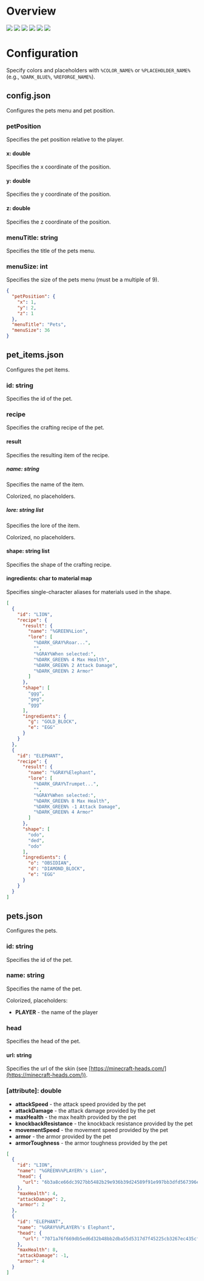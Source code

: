 # Overview

[![](images/spigotmc_button.png)](https://www.spigotmc.org/resources/pets.106830/)
[![](images/github_button.png)](https://github.com/Aregcraft/pets)
![](images/banner_1.png)
![](images/banner_2.png)
![](images/banner_3.png)
![](images/banner_4.png)

# Configuration

Specify colors and placeholders with `%COLOR_NAME%` or `%PLACEHOLDER_NAME%` (e.g., `%DARK_BLUE%`, `%REFORGE_NAME%`).

## config.json

Configures the pets menu and pet position.

### petPosition

Specifies the pet position relative to the player.

#### x: double

Specifies the x coordinate of the position.

#### y: double

Specifies the y coordinate of the position.

#### z: double

Specifies the z coordinate of the position.

### menuTitle: string

Specifies the title of the pets menu.

### menuSize: int

Specifies the size of the pets menu (must be a multiple of 9).

```json
{
  "petPosition": {
    "x": 1,
    "y": 2,
    "z": 1
  },
  "menuTitle": "Pets",
  "menuSize": 36
}
```

## pet_items.json

Configures the pet items.

### id: string

Specifies the id of the pet.

### recipe

Specifies the crafting recipe of the pet.

#### result

Specifies the resulting item of the recipe.

##### name: string

Specifies the name of the item.

Colorized, no placeholders.

##### lore: string list

Specifies the lore of the item.

Colorized, no placeholders.

#### shape: string list

Specifies the shape of the crafting recipe.

#### ingredients: char to material map

Specifies single-character aliases for materials used in the shape.

```json
[
  {
    "id": "LION",
    "recipe": {
      "result": {
        "name": "%GREEN%Lion",
        "lore": [
          "%DARK_GRAY%Roar...",
          "",
          "%GRAY%When selected:",
          "%DARK_GREEN% 4 Max Health",
          "%DARK_GREEN% 2 Attack Damage",
          "%DARK_GREEN% 2 Armor"
        ]
      },
      "shape": [
        "ggg",
        "geg",
        "ggg"
      ],
      "ingredients": {
        "g": "GOLD_BLOCK",
        "e": "EGG"
      }
    }
  },
  {
    "id": "ELEPHANT",
    "recipe": {
      "result": {
        "name": "%GRAY%Elephant",
        "lore": [
          "%DARK_GRAY%Trumpet...",
          "",
          "%GRAY%When selected:",
          "%DARK_GREEN% 8 Max Health",
          "%DARK_GREEN% -1 Attack Damage",
          "%DARK_GREEN% 4 Armor"
        ]
      },
      "shape": [
        "odo",
        "ded",
        "odo"
      ],
      "ingredients": {
        "o": "OBSIDIAN",
        "d": "DIAMOND_BLOCK",
        "e": "EGG"
      }
    }
  }
]
```

## pets.json

Configures the pets.

### id: string

Specifies the id of the pet.

### name: string

Specifies the name of the pet.

Colorized, placeholders:
- **PLAYER** - the name of the player

### head

Specifies the head of the pet.

#### url: string

Specifies the url of the skin (see [https://minecraft-heads.com/](https://minecraft-heads.com/)).

### [attribute]: double

- **attackSpeed** - the attack speed provided by the pet
- **attackDamage** - the attack damage provided by the pet
- **maxHealth** - the max health provided by the pet
- **knockbackResistance** - the knockback resistance provided by the pet
- **movementSpeed** - the movement speed provided by the pet
- **armor** - the armor provided by the pet
- **armorToughness** - the armor toughness provided by the pet

```json
[
  {
    "id": "LION",
    "name": "%GREEN%%PLAYER%'s Lion",
    "head": {
      "url": "6b3a8ce66dc3927bb5482b29e936b39d24589f91e997bb3dfd567396e871120"
    },
    "maxHealth": 4,
    "attackDamage": 2,
    "armor": 2
  },
  {
    "id": "ELEPHANT",
    "name": "%GRAY%%PLAYER%'s Elephant",
    "head": {
      "url": "7071a76f669db5ed6d32b48bb2dba55d5317d7f45225cb3267ec435cfa514"
    },
    "maxHealth": 8,
    "attackDamage": -1,
    "armor": 4
  }
]
```
